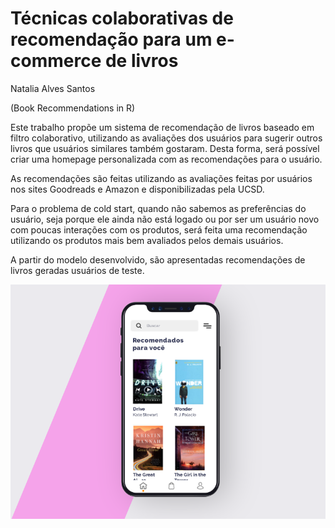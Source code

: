 # Técnicas colaborativas de recomendação para um e-commerce de livros
Natalia Alves Santos

(Book Recommendations in R)

Este trabalho propõe um sistema de recomendação de livros baseado em filtro colaborativo, utilizando as avaliações dos usuários para sugerir outros livros que usuários similares também gostaram. Desta forma, será possível criar uma homepage personalizada com as recomendações para o usuário.

As recomendações são feitas utilizando as avaliações feitas por usuários nos sites Goodreads e Amazon e disponibilizadas pela UCSD.

Para o problema de cold start, quando não sabemos as preferências do usuário, seja porque ele ainda não está logado ou por ser um usuário novo com poucas interações com os produtos, será feita uma recomendação utilizando os  produtos mais bem avaliados pelos demais usuários.

A partir do modelo desenvolvido, são apresentadas recomendações de livros geradas usuários de teste. 

![Ilustração das recomendações](https://github.com/nataliaalves03/book_recommender/blob/main/mobile.png?raw=true)
